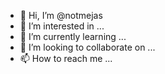 - 👋 Hi, I’m @notmejas
- 👀 I’m interested in ...
- 🌱 I’m currently learning ...
- 💞️ I’m looking to collaborate on ...
- 📫 How to reach me ...

<!---
notmejas/notmejas is a ✨ special ✨ repository because its `README.md` (this file) appears on your GitHub profile.
You can click the Preview link to take a look at your changes.
--->
